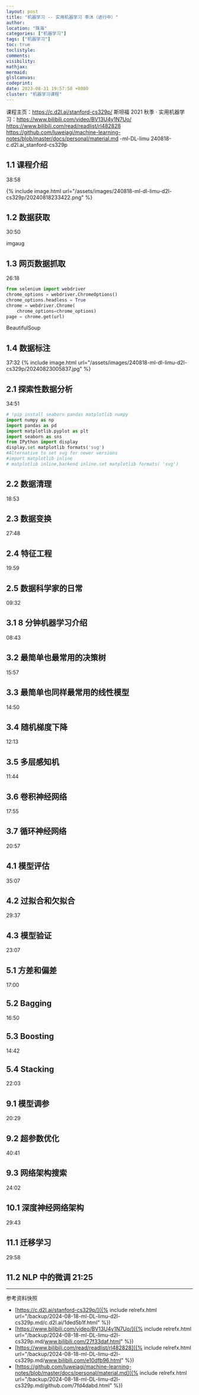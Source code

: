 ```yaml
---
layout: post
title: "机器学习 -- 实用机器学习 李沐（进行中）"
author:
location: "珠海"
categories: ["机器学习"]
tags: ["机器学习"]
toc: true
toclistyle:
comments:
visibility:
mathjax:
mermaid:
glslcanvas:
codeprint:
date: 2023-08-31 19:57:58 +0800
cluster: "机器学习课程"
---
```


课程主页：<https://c.d2l.ai/stanford-cs329p/>
斯坦福 2021 秋季 · 实用机器学习：<https://www.bilibili.com/video/BV13U4y1N7Uo/>
<https://www.bilibili.com/read/readlist/rl482828>
<https://github.com/luweiagi/machine-learning-notes/blob/master/docs/personal/material.md>
-ml-DL-limu
240818-c.d2l.ai_stanford-cs329p


## 1.1 课程介绍

38:58

{% include image.html url="/assets/images/240818-ml-dl-limu-d2l-cs329p/20240818233422.png" %}


## 1.2 数据获取

30:50

imgaug


## 1.3 网页数据抓取

26:18

```python
from selenium import webdriver
chrome_options = webdriver.ChromeOptions()
chrome_options.headless = True
chrome = webdriver.Chrome(
    chrome_options=chrome_options)
page = chrome.get(url)
```

BeautifulSoup


## 1.4 数据标注

37:32
{% include image.html url="/assets/images/240818-ml-dl-limu-d2l-cs329p/20240823005837.jpg" %}


## 2.1 探索性数据分析

34:51
```python
# !pip install seaborn pandas matplotlib numpy
import numpy as np
import pandas as pd
import matplotlib.pyplot as plt
import seaborn as sns
from IPython import display
display.set matplotlib formats('svg')
#Alternative to set svg for newer versions
#import matplotlib inline
# matplotlib inline,backend inline.set matplotlib formats( 'svg')
```


## 2.2 数据清理

18:53


## 2.3 数据变换

27:48


## 2.4 特征工程

19:59


## 2.5 数据科学家的日常

09:32


## 3.1 8 分钟机器学习介绍

08:43


## 3.2 最简单也最常用的决策树

15:57


## 3.3 最简单也同样最常用的线性模型

14:50


## 3.4 随机梯度下降

12:13


## 3.5 多层感知机

11:44


## 3.6 卷积神经网络

17:55


## 3.7 循环神经网络

20:57


## 4.1 模型评估

35:07


## 4.2 过拟合和欠拟合

29:37


## 4.3 模型验证

23:07


## 5.1 方差和偏差

17:00


## 5.2 Bagging

16:50


## 5.3 Boosting

14:42


## 5.4 Stacking

22:03


## 9.1 模型调参

20:29


## 9.2 超参数优化

40:41


## 9.3 网络架构搜索

24:02


## 10.1 深度神经网络架构

29:43


## 11.1 迁移学习

29:58


## 11.2 NLP 中的微调 21:25



<hr class='reviewline'/>
<p class='reviewtip'><script type='text/javascript' src='{% include relref.html url="/assets/reviewjs/blogs/2024-08-18-ml-DL-limu-d2l-cs329p.md.js" %}'></script></p>
<font class='ref_snapshot'>参考资料快照</font>

- [https://c.d2l.ai/stanford-cs329p/]({% include relrefx.html url="/backup/2024-08-18-ml-DL-limu-d2l-cs329p.md/c.d2l.ai/1ded5b1f.html" %})
- [https://www.bilibili.com/video/BV13U4y1N7Uo/]({% include relrefx.html url="/backup/2024-08-18-ml-DL-limu-d2l-cs329p.md/www.bilibili.com/27f33daf.html" %})
- [https://www.bilibili.com/read/readlist/rl482828]({% include relrefx.html url="/backup/2024-08-18-ml-DL-limu-d2l-cs329p.md/www.bilibili.com/e10dfb96.html" %})
- [https://github.com/luweiagi/machine-learning-notes/blob/master/docs/personal/material.md]({% include relrefx.html url="/backup/2024-08-18-ml-DL-limu-d2l-cs329p.md/github.com/7fd4dabd.html" %})
